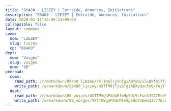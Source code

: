 ```yaml
---
title: "88400 - LIEZEY | Entraide, Annonces, Initiatives"
description: "88400 - LIEZEY | Entraide, Annonces, Initiatives"
date: 2020-01-11T14:09:21+09:00
collapsible: false
layout: commune
comm:
  nom: "LIEZEY"
  slug: liezey
  cp: "88400"
dept:
  nom: "Vosges"
  slug: vosges
  num: "88"
peerpad:
  comm:
    read_path: /r/markdown/88400_liezey/4XTTM6jTyvbTgiABXyQvu5xQkfejTfgFQYk4ApkaDnGscyW24
    write_path: /w/markdown/88400_liezey/4XTTM6jTyvbTgiABXyQvu5xQkfejTfgFQYk4ApkaDnGscyW24-K3TgUWM9wyH187qSi3xG33o9Wm7UAAWdz5V1YGt923LopGVpNxTg6hYAEENVcoevT2DvVqxB6f5sTqCJxgeDf5uzfsiQazSrFaNUGyznU7Vaa72Y84vCjv7HsjRTjMadi5Y839uz
  dept:
    read_path: /r/markdown/88_vosges/4XTTM5gGPXdoMfm9p5dc9sEwn3JS776cHSw64JYpD4AKnKgyh
    write_path: /w/markdown/88_vosges/4XTTM5gGPXdoMfm9p5dc9sEwn3JS776cHSw64JYpD4AKnKgyh-K3TgUjEFywcTUHQwfrd2vcZqhoXLakdoQGFv4iriv1FKkvQkBsudnBxafkQDfPcxTDRHN5T6bYyganuvcakuKenYoB5mPLKqUBjNMwpn75GQVixUmzXGkneDufRSqDthC8iyXi1Z
---
```


